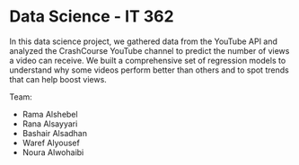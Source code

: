 # Data Science - IT 362

In this data science project, we gathered data from the YouTube API and analyzed the CrashCourse YouTube channel to predict the number of views a video can receive. We built a comprehensive set of regression models to understand why some videos perform better than others and to spot trends that can help boost views.

Team:
- Rama Alshebel 
- Rana Alsayyari
- Bashair Alsadhan
- Waref Alyousef
- Noura Alwohaibi
